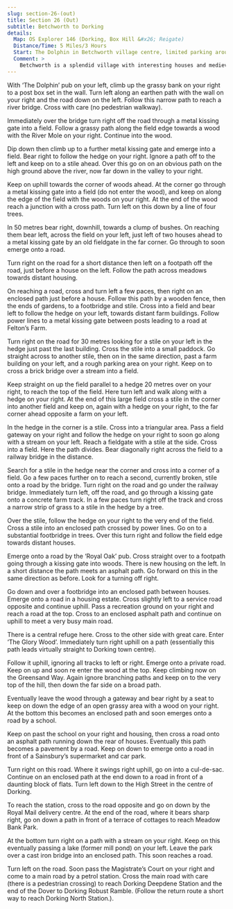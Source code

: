 ```yaml
---
slug: section-26-(out)
title: Section 26 (Out)
subtitle: Betchworth to Dorking
details:
  Map: OS Explorer 146 (Dorking, Box Hill &#x26; Reigate)
  Distance/Time: 5 Miles/3 Hours
  Start: The Dolphin in Betchworth village centre, limited parking around the village or ask in pub.
  Comment: >
    Betchworth is a splendid village with interesting houses and medieval church. The walk is through gracious countryside with a fair sprinkling of stiles. The final stretch into Dorking is inevitably urbanised, but former country footpaths weave between houses and gardens into the very heart of the town with a long decline from Tower Hill offering panoramic views.
---
```

With ‘The Dolphin’ pub on your left, climb up the grassy bank on your right to a post box set in the wall. Turn left along an earthen path with the wall on your right and the road down on the left. Follow this narrow path to reach a river bridge. Cross with care (no pedestrian walkway).

Immediately over the bridge turn right off the road through a metal kissing gate into a field. Follow a grassy path along the field edge towards a wood with the River Mole on your right. Continue into the wood.

Dip down then climb up to a further metal kissing gate and emerge into a field. Bear right to follow the hedge on your right. Ignore a path off to the left and keep on to a stile ahead. Over this go on on an obvious path on the high ground above the river, now far down in the valley to your right.

Keep on uphill towards the corner of woods ahead. At the corner go through a metal kissing gate into a field (do not enter the wood), and keep on along the edge of the field with the woods on your right. At the end of the wood reach a junction with a cross path. Turn left on this down by a line of four trees.

In 50 metres bear right, downhill, towards a clump of bushes. On reaching them bear left, across the field on your left, just left of two houses ahead to a metal kissing gate by an old fieldgate in the far corner. Go through to soon emerge onto a road.

Turn right on the road for a short distance then left on a footpath off the road, just before a house on the left. Follow the path across meadows towards distant housing.

On reaching a road, cross and turn left a few paces, then right on an enclosed path just before a house. Follow this path by a wooden fence, then the ends of gardens, to a footbridge and stile. Cross into a field and bear left to follow the hedge on your left, towards distant farm buildings. Follow power lines to a metal kissing gate between posts leading to a road at Felton’s Farm.

Turn right on the road for 30 metres looking for a stile on your left in the hedge just past the last building. Cross the stile into a small paddock. Go straight across to another stile, then on in the same direction, past a farm building on your left, and a rough parking area on your right. Keep on to cross a brick bridge over a stream into a field.

Keep straight on up the field parallel to a hedge 20 metres over on your right, to reach the top of the field. Here turn left and walk along with a hedge on your right. At the end of this large field cross a stile in the corner into another field and keep on, again with a hedge on your right, to the far corner ahead opposite a farm on your left.

In the hedge in the corner is a stile. Cross into a triangular area. Pass a field gateway on your right and follow the hedge on your right to soon go along with a stream on your left. Reach a fieldgate with a stile at the side. Cross into a field. Here the path divides. Bear diagonally right across the field to a railway bridge in the distance.

Search for a stile in the hedge near the corner and cross into a corner of a field. Go a few paces further on to reach a second, currently broken, stile onto a road by the bridge. Turn right on the road and go under the railway bridge. Immediately turn left, off the road, and go through a kissing gate onto a concrete farm track. In a few paces turn right off the track and cross a narrow strip of grass to a stile in the hedge by a tree.

Over the stile, follow the hedge on your right to the very end of the field. Cross a stile into an enclosed path crossed by power lines. Go on to a substantial footbridge in trees. Over this turn right and follow the field edge towards distant houses.

Emerge onto a road by the ‘Royal Oak’ pub. Cross straight over to a footpath going through a kissing gate into woods. There is new housing on the left. In a short distance the path meets an asphalt path. Go forward on this in the same direction as before. Look for a turning off right.

Go down and over a footbridge into an enclosed path between houses. Emerge onto a road in a housing estate. Cross slightly left to a service road opposite and continue uphill. Pass a recreation ground on your right and reach a road at the top. Cross to an enclosed asphalt path and continue on uphill to meet a very busy main road.

There is a central refuge here. Cross to the other side with great care. Enter ‘The Glory Wood’. Immediately turn right uphill on a path (essentially this path leads virtually straight to Dorking town centre).

Follow it uphill, ignoring all tracks to left or right. Emerge onto a private road. Keep on up and soon re enter the wood at the top. Keep climbing now on the Greensand Way. Again ignore branching paths and keep on to the very top of the hill, then down the far side on a broad path.

Eventually leave the wood through a gateway and bear right by a seat to keep on down the edge of an open grassy area with a wood on your right. At the bottom this becomes an enclosed path and soon emerges onto a road by a school.

Keep on past the school on your right and housing, then cross a road onto an asphalt path running down the rear of houses. Eventually this path becomes a pavement by a road. Keep on down to emerge onto a road in front of a Sainsbury’s supermarket and car park.

Turn right on this road. Where it swings right uphill, go on into a cul-de-sac. Continue on an enclosed path at the end down to a road in front of a daunting block of flats. Turn left down to the High Street in the centre of Dorking.

To reach the station, cross to the road opposite and go on down by the Royal Mail delivery centre. At the end of the road, where it bears sharp right, go on down a path in front of a terrace of cottages to reach Meadow Bank Park.

At the bottom turn right on a path with a stream on your right. Keep on this eventually passing a lake (former mill pond) on your left. Leave the park over a cast iron bridge into an enclosed path. This soon reaches a road.

Turn left on the road. Soon pass the Magistrate’s Court on your right and come to a main road by a petrol station. Cross the main road with care (there is a pedestrian crossing) to reach Dorking Deepdene Station and the end of the Dover to Dorking Robust Ramble. (Follow the return route a short way to reach Dorking North Station.).

